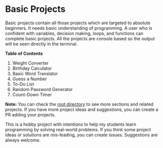 # Basic Projects

Basic projects contain all those projects which are targeted to absolute
beginners. It needs basic understanding of programming. A user who is confident
with variables, decision making, loops, and functions can complete basic
projects.
All the projects are console based so the output will be seen directly in the
terminal.


**Table of Contents**

1. Weight Converter
2. Birthday Calculator
3. Basic Word Translator
4. Guess a Number
5. To-Do List
6. Random Password Generator
7. Count-Down Timer


**Note:** You can check the
[root directory](https://github.com/ghimiresdp/python-projects) to see more
sections and related projects. If you have more project ideas and suggestions,
you can create a PR adding your projects.

This is a hobby project with intentions to help my students learn programming
by solving real-world problems. If you think some project ideas or solutions are
mis-leading, you can create issues. Suggestions are always welcome.
